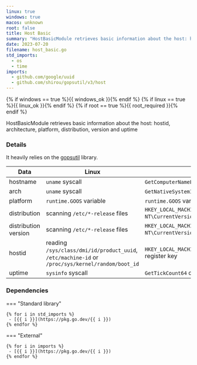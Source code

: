 ```yaml
---
linux: true
windows: true
macos: unknown
root: false
title: Host Basic
summary: "HostBasicModule retrieves basic information about the host: hostid, architecture, platform, distribution, version and uptime"
date: 2023-07-20
filename: host_basic.go
std_imports:
  - os
  - time
imports:
  - github.com/google/uuid
  - github.com/shirou/gopsutil/v3/host
---
```


{% if windows == true %}{{ windows_ok }}{% endif %}
{% if linux == true %}{{ linux_ok }}{% endif %}
{% if root == true %}{{ root_required }}{% endif %}

HostBasicModule retrieves basic information about the host: hostid, architecture, platform, distribution, version and uptime

### Details


It heavily relies on the [gopsutil](https://github.com/shirou/gopsutil/) library.

 | Data                 | Linux                           | Windows                    |
 |----------------------|---------------------------------|----------------------------|
 | hostname             | `uname` syscall                 | `GetComputerNameExW` call  |
 | arch                 | `uname` syscall                 | `GetNativeSystemInfo` call |
 | platform             | `runtime.GOOS` variable         | `runtime.GOOS` variable    |
 | distribution         | scanning `/etc/*-release` files | `HKEY_LOCAL_MACHINE\SOFTWARE\Microsoft\Windows NT\CurrentVersion*` register keys |
 | distribution version | scanning `/etc/*-release` files | `HKEY_LOCAL_MACHINE\SOFTWARE\Microsoft\Windows NT\CurrentVersion*` register keys |
 | hostid               | reading `/sys/class/dmi/id/product_uuid`, `/etc/machine-id` or `/proc/sys/kernel/random/boot_id` | `HKEY_LOCAL_MACHINE\SOFTWARE\Microsoft\Cryptography\MachineGuid` register key |
 | uptime               | `sysinfo` syscall               | `GetTickCount64` call      |

### Dependencies

=== "Standard library"

	{% for i in std_imports %}
	 - [{{ i }}](https://pkg.go.dev/{{ i }})
	{% endfor %}

=== "External"

	{% for i in imports %}
	 - [{{ i }}](https://pkg.go.dev/{{ i }})
	{% endfor %}
